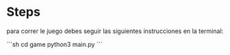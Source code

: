 # Steps

para correr le juego debes seguir las siguientes instrucciones en la terminal:

´´´sh
cd game
python3 main.py
´´´